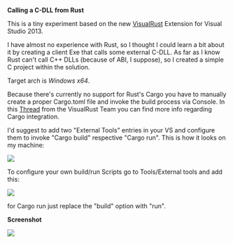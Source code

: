 **Calling a C-DLL from Rust**

This is a tiny experiment based on the new <a href="https://github.com/PistonDevelopers/VisualRust" target="_blank">VisualRust</a> Extension for Visual Studio 2013. 

I have almost no experience with Rust, so I thought I could learn a bit about it by creating a 
client Exe that calls some external C-DLL. As far as I know Rust can't call C++ DLLs (because of ABI, I suppose), so I created a 
simple C project within the solution. 

Target arch is *Windows x64*.

Because there's currently no support for Rust's Cargo you have to manually create a proper Cargo.toml file and invoke
the build process via Console. In this <a href="https://github.com/PistonDevelopers/VisualRust/issues/3" target="_blank">Thread</a> from the VisualRust Team you can find more info
regarding Cargo integration. 

I'd suggest to add two "External Tools" entries in your VS and configure them to invoke "Cargo build" respective "Cargo run".
This is how it looks on my machine:

<img src="http://w70.imgup.net/external_t0dcd.png">

To configure your own build/run Scripts go to Tools/External tools and add this:

<img src="http://w70.imgup.net/external_t0dcd.png">

for Cargo run just replace the "build" option with "run".

**Screenshot**

<img src="http://r44.imgup.net/msvs_rust_31d0.png">